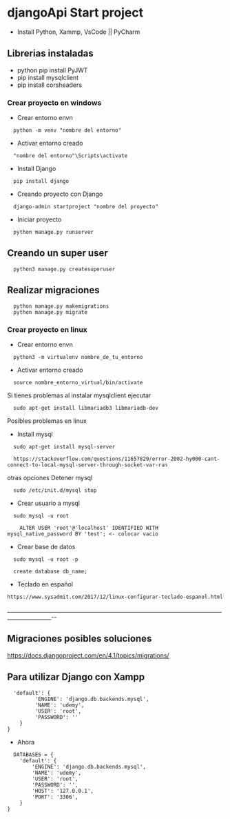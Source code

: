 # djangoApi Start project
- Install Python, Xammp, VsCode || PyCharm

## Librerias instaladas
- python pip install PyJWT
- pip install mysqlclient
- pip install corsheaders

### Crear proyecto en windows
* Crear entorno envn
```
  python -m venv "nombre del entorno"
```

* Activar entorno creado
```
  "nombre del entorno"\Scripts\activate
```

* Install Django
```
  pip install django
```

* Creando proyecto con Django
```
  django-admin startproject "nombre del proyecto"
```

* Iniciar proyecto
```
  python manage.py runserver
```

## Creando un super user
```
  python3 manage.py createsuperuser
```

## Realizar migraciones
```
  python manage.py makemigrations
  python manage.py migrate
```


### Crear proyecto en linux
* Crear entorno envn
```
  python3 -m virtualenv nombre_de_tu_entorno
```

* Activar entorno creado
```
  source nombre_entorno_virtual/bin/activate
```

Si tienes problemas al instalar mysqlclient ejecutar
```
  sudo apt-get install libmariadb3 libmariadb-dev
```

Posibles problemas en linux

* Install mysql
```
  sudo apt-get install mysql-server

  https://stackoverflow.com/questions/11657829/error-2002-hy000-cant-connect-to-local-mysql-server-through-socket-var-run
```
otras opciones Detener mysql
```
  sudo /etc/init.d/mysql stop
```
* Crear usuario a mysql
```
  sudo mysql -u root
```
``` mysql
    ALTER USER 'root'@'localhost' IDENTIFIED WITH mysql_native_password BY 'test'; <- colocar vacio
```

* Crear base de datos
```
  sudo mysql -u root -p
```

```
  create database db_name;
```



* Teclado en español
```
https://www.sysadmit.com/2017/12/linux-configurar-teclado-espanol.html
```

______________________________________________________________________________________________--

## Migraciones posibles soluciones
https://docs.djangoproject.com/en/4.1/topics/migrations/


## Para utilizar Django con Xampp 
```
  'default': {
         'ENGINE': 'django.db.backends.mysql',
         'NAME': 'udemy',
         'USER': 'root',
         'PASSWORD': ''
    }
}
```

* Ahora
```
  DATABASES = {
    'default': {
        'ENGINE': 'django.db.backends.mysql',
        'NAME': 'udemy',
        'USER': 'root',
        'PASSWORD': '',
        'HOST': '127.0.0.1',
        'PORT': '3306',
    }
}
```